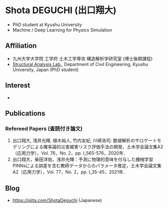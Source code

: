 # Shota DEGUCHI (出口翔大)
* PhD student at Kyushu University
* Machine / Deep Learning for Physics Simulation

## Affiliation
* 九州大学大学院 工学府 土木工学専攻 構造解析学研究室 (博士後期課程)
* [Structural Analysis Lab.](https://kyushu-u.wixsite.com/structural-analysis), Department of Civil Engineering, Kyushu University, Japan (PhD student)

## Interest
* 

## Publications
### Refereed Papers (査読付き論文)
1. 出口翔大, 浅井光輝, 植木裕人, 竹内友紀, 川崎浩司: 数値解析のサロゲートモデリングによる確率論的災害被害リスク評価手法の開発，土木学会論文集A2（応用力学），Vol. 76，No. 2，pp. I_565-576，2020年．
2. 出口翔大，柴田洋佑，浅井光輝：予測に物理的意味を付与した機械学習PINNsによる誤差を含む教師データからのパラメータ推定，土木学会論文集A2（応用力学），Vol. 77，No. 2，pp. I_35-45，2021年．

## Blog
* https://qiita.com/ShotaDeguchi (Japanese)


